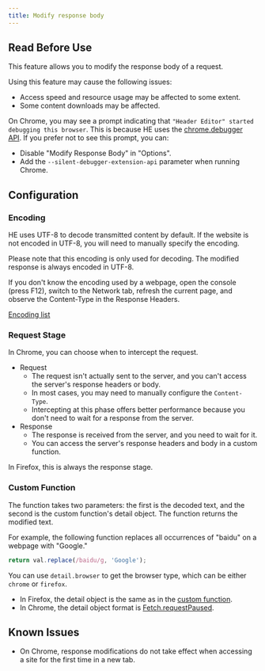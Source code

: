 ```yaml
---
title: Modify response body
---
```


## Read Before Use

This feature allows you to modify the response body of a request.

Using this feature may cause the following issues:
* Access speed and resource usage may be affected to some extent.
* Some content downloads may be affected.

On Chrome, you may see a prompt indicating that `"Header Editor" started debugging this browser`. This is because HE uses the [chrome.debugger API](https://developer.chrome.com/docs/extensions/reference/api/debugger). If you prefer not to see this prompt, you can:
* Disable "Modify Response Body" in "Options".
* Add the `--silent-debugger-extension-api` parameter when running Chrome.

## Configuration

### Encoding
HE uses UTF-8 to decode transmitted content by default. If the website is not encoded in UTF-8, you will need to manually specify the encoding.

Please note that this encoding is only used for decoding. The modified response is always encoded in UTF-8.

If you don't know the encoding used by a webpage, open the console (press F12), switch to the Network tab, refresh the current page, and observe the Content-Type in the Response Headers.

[Encoding list](https://developer.mozilla.org/en-US/docs/Web/API/Encoding_API/Encodings)

### Request Stage

In Chrome, you can choose when to intercept the request.

* Request
  * The request isn't actually sent to the server, and you can't access the server's response headers or body.
  * In most cases, you may need to manually configure the `Content-Type`.
  * Intercepting at this phase offers better performance because you don't need to wait for a response from the server.
* Response
  * The response is received from the server, and you need to wait for it.
  * You can access the server's response headers and body in a custom function.

In Firefox, this is always the response stage.

### Custom Function
The function takes two parameters: the first is the decoded text, and the second is the custom function's detail object. The function returns the modified text.

For example, the following function replaces all occurrences of "baidu" on a webpage with "Google."
```js
return val.replace(/baidu/g, 'Google');
```

You can use `detail.browser` to get the browser type, which can be either `chrome` or `firefox`.
* In Firefox, the detail object is the same as in the [custom function](./custom-function).
* In Chrome, the detail object format is [Fetch.requestPaused](https://chromedevtools.github.io/devtools-protocol/tot/Fetch/#event-requestPaused).

## Known Issues

* On Chrome, response modifications do not take effect when accessing a site for the first time in a new tab.
